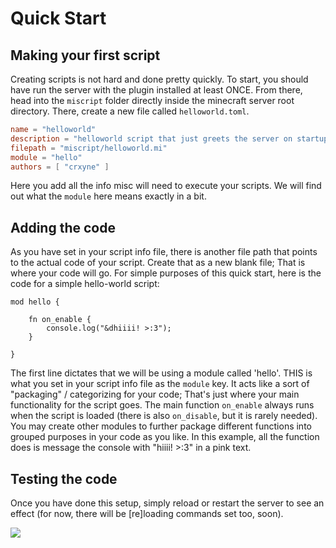 # Quick Start
## Making your first script
Creating scripts is not hard and done pretty quickly. To start, you should have run the server with the plugin installed at least ONCE.
From there, head into the `miscript` folder directly inside the minecraft server root directory. There, create a new file called `helloworld.toml`.
```toml
name = "helloworld"
description = "helloworld script that just greets the server on startup"
filepath = "miscript/helloworld.mi"
module = "hello"
authors = [ "crxyne" ]
```
Here you add all the info misc will need to execute your scripts. We will find out what the `module` here means exactly in a bit.
## Adding the code
As you have set in your script info file, there is another file path that points to the actual code of your script. Create that as a new blank file; That is where your code will go. For simple purposes of this quick start, here is the code for a simple hello-world script:
```mi
mod hello {

    fn on_enable {
        console.log("&dhiiii! >:3");
    }
    
}
```
The first line dictates that we will be using a module called 'hello'. THIS is what you set in your script info file as the `module` key. It acts like a
sort of "packaging" / categorizing for your code; That's just where your main functionality for the script goes. The main function `on_enable` always runs when the script is loaded (there is also `on_disable`, but it is rarely needed). You may create other modules to further package different functions into
grouped purposes in your code as you like.
In this example, all the function does is message the console with "hiiii! >:3" in a pink text.
## Testing the code
Once you have done this setup, simply reload or restart the server to see an effect (for now, there will be [re]loading commands set too, soon).

![](https://media.discordapp.net/attachments/730876337132404847/1052336604745842910/image.png)